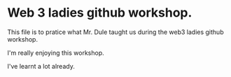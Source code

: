 # Web 3 ladies github workshop.
 This file is to pratice what Mr. Dule taught us during the web3 ladies github workshop.

 I'm really enjoying this workshop.

 I've learnt a lot already.